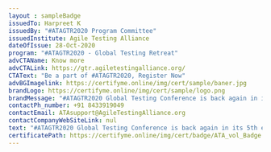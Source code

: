 ```yaml
--- 
layout : sampleBadge 
issuedTo: Harpreet K
issuedBy: "#ATAGTR2020 Program Committee"
issuedInstitute: Agile Testing Alliance
dateOfIssue: 28-Oct-2020
program: "#ATAGTR2020 - Global Testing Retreat"
advCTAName: Know more
advCTALink: https://gtr.agiletestingalliance.org/
CTAText: "Be a part of #ATAGTR2020, Register Now"
advBGImagelink: https://certifyme.online/img/cert/sample/baner.jpg
brandLogo: https://certifyme.online/img/cert/sample/logo.png
brandMessage: "#ATAGTR2020 Global Testing Conference is back again in its 5th edition with more fun and more learnings. Be a part of #ATAGTR2020"
contactPh_number: +91 8433919049
contactEmail: ATAsupport@AgileTestingAlliance.org
contactCompanyWebSiteLink: nul
text: "#ATAGTR2020 Global Testing Conference is back again in its 5th edition with more fun and more learnings. Conference is scheduled for 12th and 13th December 2020. We have 2 full days with minimum 3 parallel tracks on both the days. 60+ speakers more than 40 Interactive sessions and Talks and Live Labs."
certificatePath: https://certifyme.online/img/cert/badge/ATA_vol_Badge.png
--- 
```

